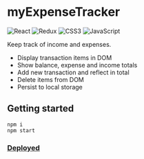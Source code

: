 # myExpenseTracker

![React](https://img.shields.io/badge/React-20232A?style=for-the-badge&logo=react&logoColor=61DAFB) ![Redux](https://img.shields.io/badge/Redux-593D88?style=for-the-badge&logo=redux&logoColor=white) ![CSS3](https://img.shields.io/badge/css3-%231572B6.svg?style=for-the-badge&logo=css3&logoColor=white) ![JavaScript](https://img.shields.io/badge/javascript-%23323330.svg?style=for-the-badge&logo=javascript&logoColor=%23F7DF1E)

Keep track of income and expenses.

- Display transaction items in DOM
- Show balance, expense and income totals
- Add new transaction and reflect in total
- Delete items from DOM
- Persist to local storage

## Getting started

```
npm i
npm start
```

### [Deployed](https://react-redux-expense-tracket-3fq6wj95f.vercel.app/)